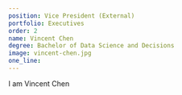 ```yaml
---
position: Vice President (External)
portfolio: Executives
order: 2
name: Vincent Chen
degree: Bachelor of Data Science and Decisions
image: vincent-chen.jpg
one_line:
---
```

I am Vincent Chen